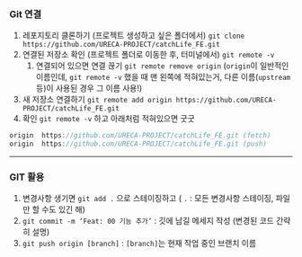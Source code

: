### Git 연결

1. 레포지토리 클론하기 (프로젝트 생성하고 싶은 폴더에서) `git clone https://github.com/URECA-PROJECT/catchLife_FE.git`
2. 연결된 저장소 확인 (프로젝트 폴더로 이동한 후, 터미널에서) `git remote -v`
    1. 연결되어 있으면 연결 끊기 `git remote remove origin` (`origin`이 일반적인 이름인데, `git remote -v` 했을 때 맨 왼쪽에 적혀있는거, 다른 이름(`upstream` 등)이 사용된 경우 그 이름 사용!)
3. 새 저장소 연결하기 `git remote add origin https://github.com/URECA-PROJECT/catchLife_FE.git`
4. 확인 `git remote -v` 하고 아래처럼 적혀있으면 굿굿

```jsx
origin  https://github.com/URECA-PROJECT/catchLife_FE.git (fetch)
origin  https://github.com/URECA-PROJECT/catchLife_FE.git (push)
```

---

### GIT 활용

1. 변경사항 생기면 `git add .`  으로 스테이징하고 ( `.` : 모든 변경사항 스테이징, 파일만 할 수도 있긴 해)
2. `git commit -m ‘Feat: 00 기능 추가’` : 깃에 남길 메세지 작성 (변경된 코드 간략히 설명)
3. `git push origin [branch]` : `[branch]`는 현재 작업 중인 브랜치 이름